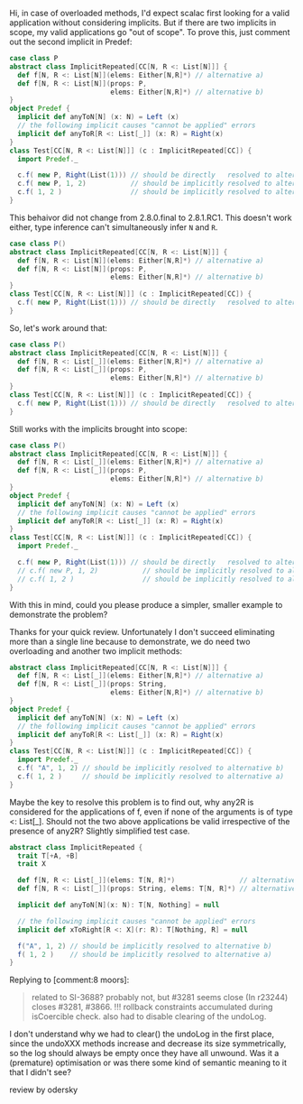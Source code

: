 Hi,
in case of overloaded methods, I'd expect scalac first looking for a valid application without considering implicits. But if there are two implicits in scope, my valid applications go "out of scope". To prove this, just comment out the second implicit in Predef:

```scala
case class P
abstract class ImplicitRepeated[CC[N, R <: List[N]]] {
  def f[N, R <: List[N]](elems: Either[N,R]*) // alternative a)
  def f[N, R <: List[N]](props: P,
                         elems: Either[N,R]*) // alternative b) 
}
object Predef {
  implicit def anyToN[N] (x: N) = Left (x)
  // the following implicit causes "cannot be applied" errors
  implicit def anyToR[R <: List[_]] (x: R) = Right(x)
}
class Test[CC[N, R <: List[N]]] (c : ImplicitRepeated[CC]) {
  import Predef._

  c.f( new P, Right(List(1))) // should be directly   resolved to alternative b)
  c.f( new P, 1, 2)           // should be implicitly resolved to alternative b)
  c.f( 1, 2 )                 // should be implicitly resolved to alternative a)
}
```

This behaivor did not change from 2.8.0.final to 2.8.1.RC1.
This doesn't work either, type inference can't simultaneously infer `N` and `R`.

```scala
case class P()
abstract class ImplicitRepeated[CC[N, R <: List[N]]] {
  def f[N, R <: List[N]](elems: Either[N,R]*) // alternative a)
  def f[N, R <: List[N]](props: P,
                         elems: Either[N,R]*) // alternative b) 
}
class Test[CC[N, R <: List[N]]] (c : ImplicitRepeated[CC]) {
  c.f( new P, Right(List(1))) // should be directly   resolved to alternative b)
}
```

So, let's work around that:

```scala
case class P()
abstract class ImplicitRepeated[CC[N, R <: List[N]]] {
  def f[N, R <: List[_]](elems: Either[N,R]*) // alternative a)
  def f[N, R <: List[_]](props: P,
                         elems: Either[N,R]*) // alternative b) 
}
class Test[CC[N, R <: List[N]]] (c : ImplicitRepeated[CC]) {
  c.f( new P, Right(List(1))) // should be directly   resolved to alternative b)
}
```

Still works with the implicits brought into scope:

```scala
case class P()
abstract class ImplicitRepeated[CC[N, R <: List[N]]] {
  def f[N, R <: List[_]](elems: Either[N,R]*) // alternative a)
  def f[N, R <: List[_]](props: P,
                         elems: Either[N,R]*) // alternative b) 
}
object Predef {
  implicit def anyToN[N] (x: N) = Left (x)
  // the following implicit causes "cannot be applied" errors
  implicit def anyToR[R <: List[_]] (x: R) = Right(x)
}
class Test[CC[N, R <: List[N]]] (c : ImplicitRepeated[CC]) {
  import Predef._

  c.f( new P, Right(List(1))) // should be directly   resolved to alternative b)
  // c.f( new P, 1, 2)           // should be implicitly resolved to alternative b)
  // c.f( 1, 2 )                 // should be implicitly resolved to alternative a)
}
```

With this in mind, could you please produce a simpler, smaller example to demonstrate the problem?

Thanks for your quick review. Unfortunately I don't succeed eliminating more than a single line because to demonstrate, we do need two overloading and another two implicit methods:
```scala
abstract class ImplicitRepeated[CC[N, R <: List[N]]] {
  def f[N, R <: List[_]](elems: Either[N,R]*) // alternative a)
  def f[N, R <: List[_]](props: String,
                         elems: Either[N,R]*) // alternative b) 
}
object Predef {
  implicit def anyToN[N] (x: N) = Left (x)
  // the following implicit causes "cannot be applied" errors
  implicit def anyToR[R <: List[_]] (x: R) = Right(x)
}
class Test[CC[N, R <: List[N]]] (c : ImplicitRepeated[CC]) {
  import Predef._
  c.f( "A", 1, 2) // should be implicitly resolved to alternative b)
  c.f( 1, 2 )     // should be implicitly resolved to alternative a)
}
```
Maybe the key to resolve this problem is to find out, why any2R is considered for the applications of f, even if none of the arguments is of type <: List[_]. Should not the two above applications be valid irrespective of the presence of any2R?
Slightly simplified test case.

```scala
abstract class ImplicitRepeated {
  trait T[+A, +B]
  trait X

  def f[N, R <: List[_]](elems: T[N, R]*)                // alternative a)
  def f[N, R <: List[_]](props: String, elems: T[N, R]*) // alternative b)

  implicit def anyToN[N](x: N): T[N, Nothing] = null

  // the following implicit causes "cannot be applied" errors
  implicit def xToRight[R <: X](r: R): T[Nothing, R] = null

  f("A", 1, 2) // should be implicitly resolved to alternative b)
  f( 1, 2 )    // should be implicitly resolved to alternative a)
}
```
Replying to [comment:8 moors]:
> related to SI-3688?
probably not, but #3281 seems close
(In r23244) closes #3281, #3866. !!! rollback constraints accumulated during isCoercible check. also had to disable clearing of the undoLog.

I don't understand why we had to clear() the undoLog in the first place, since the undoXXX methods increase and decrease its size symmetrically, so the log should always be empty once they have all unwound. Was it a (premature) optimisation or was there some kind of semantic meaning to it that I didn't see?

review by odersky
